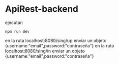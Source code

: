 # ApiRest-backend

ejecutar:

`npm run dev`

en la ruta localhost:8080/sing/up enviar un objeto {username:"email",password:"contraseña"} 
en la ruta localhost:8080/sing/in enviar un objeto {username:"email",password:"contraseña"} 
